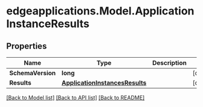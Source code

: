 # edgeapplications.Model.ApplicationInstanceResults

## Properties

Name | Type | Description | Notes
------------ | ------------- | ------------- | -------------
**SchemaVersion** | **long** |  | [optional] 
**Results** | [**ApplicationInstancesResults**](ApplicationInstancesResults.md) |  | [optional] 

[[Back to Model list]](../../README.md#documentation-for-models) [[Back to API list]](../../README.md#documentation-for-api-endpoints) [[Back to README]](../../README.md)


